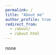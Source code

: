 ```yaml
---
permalink: /
title: "About me"
author_profile: true
redirect_from: 
  - /about/
  - /about.html
---
```


none
